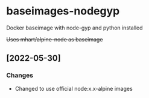 # baseimages-nodegyp
Docker baseimage with node-gyp and python installed

~~Uses mhart/alpine-node as baseimage~~

## [2022-05-30]

### Changes
- Changed to use official node:x.x-alpine images


